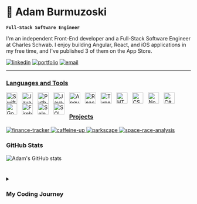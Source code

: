 # 📱 Adam Burmuzoski

**`Full-Stack Software Engineer`**

I'm an independent Front-End developer and a Full-Stack Software Engineer at Charles Schwab. I enjoy building Angular, React, and iOS applications in my free time, and I've published 3 of them on the App Store.

<p align="left">
      <a href="https://www.linkedin.com/in/adamburmuzoski/">
         <img alt="linkedin" title="Add me on LinkedIn" src="https://custom-icon-badges.demolab.com/badge/-LinkedIn-236ad3?style=for-the-badge&logoColor=white&logo=person-add"/></a>
      <a href="https://adamburmuzoski.com/">
         <img alt="portfolio" title="Portfolio" src="https://custom-icon-badges.demolab.com/badge/-Projects-%23E05D44?style=for-the-badge&logoColor=white&logo=repo"/></a>
      <a href='mailto:burmuzoskiadam@gmail.com'>
         <img alt="email" title="Send me an email" src="https://custom-icon-badges.demolab.com/badge/-burmuzoskiadam@gmail.com-55960c?style=for-the-badge&logo=mention&logoColor=white"/>
    
   </p>
   
  ---
  
  ### Languages and Tools
  
<img align="left" alt="Swift" width="30px" style="padding-right:10px;" src="https://cdn.jsdelivr.net/gh/devicons/devicon/icons/swift/swift-original.svg"/>
<img align="left" alt="Java" width="30px" style="padding-right:10px;" src="https://cdn.jsdelivr.net/gh/devicons/devicon/icons/java/java-original.svg" />
<img align="left" alt="Python" width="30px" style="padding-right:10px;" src="https://cdn.jsdelivr.net/gh/devicons/devicon/icons/python/python-original.svg" />
<img align="left" alt="JavaScript" width="30px" style="padding-right:10px;" src="https://cdn.jsdelivr.net/gh/devicons/devicon/icons/javascript/javascript-original.svg" />
<img align="left" alt="Angular" width="30px" style="padding-right:10px;" src="https://cdn.jsdelivr.net/gh/devicons/devicon/icons/angularjs/angularjs-plain.svg" />
<img align="left" alt="React" width="30px" style="padding-right:10px;" src="https://cdn.jsdelivr.net/gh/devicons/devicon/icons/react/react-original.svg" />
<img align="left" alt="TypeScript" width="30px" style="padding-right:10px;" src="https://cdn.jsdelivr.net/gh/devicons/devicon/icons/typescript/typescript-plain.svg" />
<img align="left" alt="HTML" width="30px" style="padding-right:10px;" src="https://cdn.jsdelivr.net/gh/devicons/devicon/icons/html5/html5-original.svg" />
<img align="left" alt="CSS" width="30px" style="padding-right:10px;" src="https://cdn.jsdelivr.net/gh/devicons/devicon/icons/css3/css3-original.svg" />
<img align="left" alt="NodeJS" width="30px" style="padding-right:10px;" src="https://cdn.jsdelivr.net/gh/devicons/devicon/icons/nodejs/nodejs-original.svg" />
<img align="left" alt="C#" width="30px" style="padding-right:10px;" src="https://cdn.jsdelivr.net/gh/devicons/devicon/icons/csharp/csharp-original.svg" />
<img align="left" alt="Google Cloud" width="30px" style="padding-right:10px;" src="https://cdn.jsdelivr.net/gh/devicons/devicon/icons/googlecloud/googlecloud-original.svg" />
<img align="left" alt="Firebase" width="30px" style="padding-right:10px;" src="https://cdn.jsdelivr.net/gh/devicons/devicon/icons/firebase/firebase-plain.svg" />
<img align="left" alt="Selenium" width="30px" style="padding-right:10px;" src="https://cdn.jsdelivr.net/gh/devicons/devicon/icons/selenium/selenium-original.svg" />
<img align="left" alt="SQLServer" width="30px" style="padding-right:10px;" src="https://cdn.jsdelivr.net/gh/devicons/devicon/icons/microsoftsqlserver/microsoftsqlserver-plain.svg"/>
<br />

#

### Projects

<a href="https://github.com/AdamBurmuzoski/finance-tracker">
  <img align="center" src="https://github-readme-stats.vercel.app/api/pin/?username=AdamBurmuzoski&repo=finance-tracker&show_icons=true&theme=github_dark" alt="finance-tracker" />
</a> 
<a href="https://github.com/AdamBurmuzoski/find-parked-car">
  <img align="center" src="https://github-readme-stats.vercel.app/api/pin/?username=AdamBurmuzoski&repo=find-parked-car&show_icons=true&theme=github_dark" alt="caffeine-up" />
</a>
<a href="https://github.com/petarilievCS/parkscape">
  <img align="center" src="https://github-readme-stats.vercel.app/api/pin/?username=petarilievCS&repo=parkscape&show_icons=true&theme=github_dark" alt="parkscape" />
</a> 
<a href="https://github.com/AdamBurmuzoski/json-editor">
  <img align="center" src="https://github-readme-stats.vercel.app/api/pin/?username=AdamBurmuzoski&repo=json-editor&show_icons=true&theme=github_dark" alt="space-race-analysis" />
</a>

 <summary><h3>GitHub Stats</h3></summary>

![Adam's GitHub stats](https://github-readme-stats.vercel.app/api?username=adamburmuzoski&show_icons=true&theme=github_dark)
      
#



<details>
 <summary><h3>My Coding Journey</h3></summary>
      
During my final years of high school, I sought a college major that would combine my mathematical problem-solving abilities with my passion for business processes. After thorough research, I chose Computer Information Systems, which offered the perfect balance between technology and business.
My journey into software development began with C++, but it was through Java that my enthusiasm for Software Engineering truly flourished. Pursuing a degree in Computer Information Systems, I deepened my expertise in data structures, algorithms, computer architecture, and front-end design while honing my coding skills in Java C#, and Python.
During my undergraduate studies, I discovered a passion for iOS development and quickly immersed myself in learning Swift. Within weeks, I began creating my own applications and published three apps to the App Store:
      
* [Finance Tracker](https://github.com/AdamBurmuzoski/finance-tracker) (Provides real-time market data, customizable portfolios, presented in a user-friendly experience for tracking investments.)
* [Find Parked Car](https://github.com/AdamBurmuzoski/find-parked-car) (An iOS app that helps you save and locate your car using an interactive map. Real-time location tracking, custom pins, and navigation.)
* [Buxna Finger Chooser](https://github.com/AdamBurmuzoski/buxna-finger-chooser) (Streamlines group decision-making. By having each member touch the screen. The app swiftly and fairly selects a participant, making it perfect for resolving choices or picking someone at random.) 


In my final year of university, I expanded my technical skill set by exploring Data Science with R and enhancing my database proficiency through a Database Systems course, where I advanced my knowledge of SQL. Additionally, I delved into Artificial Intelligence, gaining hands-on experience with querying and prompt engineering, further solidifying my expertise in cutting-edge technologies.
